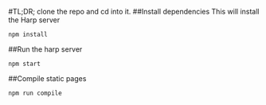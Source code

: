 #TL;DR;
clone the repo and cd into it.
##Install dependencies
This will install the Harp server
```
npm install
```
##Run the harp server
```
npm start
```
##Compile static pages
```
npm run compile
```
